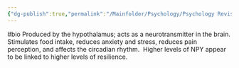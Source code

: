 ```yaml
---
{"dg-publish":true,"permalink":"/Mainfolder/Psychology/Psychology Revision/Concepts/Neuropeptide Y/"}
---
```


#bio Produced by the hypothalamus; acts as a neurotransmitter in the brain. Stimulates food intake, reduces anxiety and stress, reduces pain perception, and affects the circadian rhythm.  Higher levels of NPY appear to be linked to higher levels of resilience.